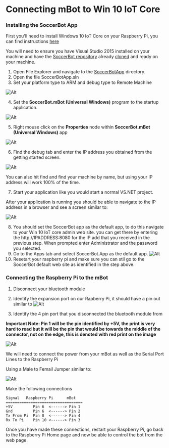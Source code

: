 # Connecting mBot to Win 10 IoT Core

### Installing the SoccerBot App

First you'll need to install Windows 10 IoT Core on your Raspberry Pi, you can find instructions [here](GettingStarted.md)

You will need to ensure you have Visual Studio 2015 installed on your machine and have the [SoccerBot repository](https://github.com/bytemaster-0xff/WinIoTSoccerBot) already [cloned](https://help.github.com/articles/cloning-a-repository/) and ready on your machine.

1. Open File Explorer and navigate to the [SoccerBotApp](https://github.com/bytemaster-0xff/WinIoTSoccerBot/tree/master/src/SoccerBotApp) directory.
2. Open the file SoccerBotApp.sln
3. Set your platform type to ARM and debug type to Remote Machine

![Alt](Documentation/DeployRaspPiConfig.png)

4. Set the **SoccerBot.mBot (Universal Windows)** program to the startup application.

![Alt](Documentation/SetStartupApp.png)

5. Right mouse click on the **Properties** node within **SoccerBot.mBot (Universal Windows)** app

![Alt](Documentation/PropertiesNode.png)

6. Find the debug tab and enter the IP address you obtained from the getting started screen.

![Alt](Documentation/SetRemoteIP.png)

You can also hit find and find your machine by name, but using your IP address will work 100% of the time.

7. Start your application like you would start a normal VS.NET project.

After your application is running you should be able to navigate to the IP address in a browser and see a screen similar to:

![Alt](Documentation/NotConnectedScreen.png)

8) You should set the SoccerBot app as the default app, to do this navigate to your Win 10 IoT core admin web site. you can get there by entering the http://IPADDRESS:8080 for the IP add that you received in the previous step.  When prompted enter Administrator and the password you selected.
9) Go to the Apps tab and select SoccerBot.App as the default app.
![Alt](Documentation/SetDefaultApp.png)
10) Resetart your raspberry pi and make sure you can stil go to the SoccerBot default web site as identified in the step above.


### Connecting the Raspberry Pi to the mBot

1) Disconnect your bluetooth module
2) Identify the expansion port on our Rapberry Pi, it should have a pin out similar to
![Alt](Documentation/RaspPi.jpg)

3) Identify the 4 pin port that you disconnected the bluetooth module from

**Important Note: Pin 1 will be the pin identified by +5V, the print is very hard to read but it will be the pin that would be towards the middle of the connector, not on the edge, this is denoted with red print on the image**

![Alt](Documentation/mBotPCBConnector.png)

We will need to connect the power from your mBot as well as the Serial Port Lines to the Raspberry Pi

Using a Male to Femail Jumper similar to:

![Alt](Documentation/MaleToFemale.jpg)

Make the following connections
    
    Signal   Raspberry Pi      mBot
    ==================================
    +5V         Pin 6  <------> Pin 1
    Gnd         Pin 6  <------> Pin 2
    Tx From Pi  Pin 8  <------> Pin 4
    Rx To Pi    Pin 10 <------> Pin 3

Once you have made these connections, restart your Raspberry Pi, go back to the Raspberry Pi Home page and now be able to control the bot from the web page.